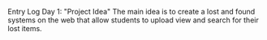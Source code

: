 Entry Log Day 1: "Project Idea"
The main idea is to create a lost and found systems on the web that allow students to upload view and search for their lost items.
